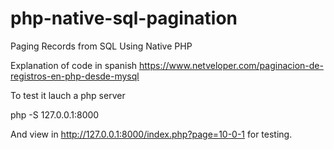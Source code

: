 # php-native-sql-pagination
Paging Records from SQL Using Native PHP

Explanation of code in spanish https://www.netveloper.com/paginacion-de-registros-en-php-desde-mysql

To test it lauch a php server

php -S 127.0.0.1:8000

And view in http://127.0.0.1:8000/index.php?page=10-0-1 for testing.
